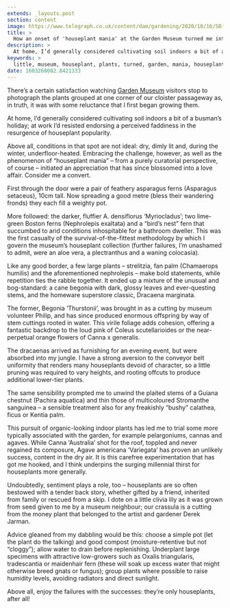 ```yaml
--- 
extends: _layouts.post 
section: content 
image: https://www.telegraph.co.uk/content/dam/gardening/2020/10/16/SD-first-person-HR_1_trans_NvBQzQNjv4Bqek9vKm18v_rkIPH9w2GMNvJhx-NoQh9kk8bkhufqcBc.jpg?impolicy=logo-overlay 
title: > 
  How an onset of 'houseplant mania' at the Garden Museum turned me into a convert 
description: > 
  At home, I’d generally considered cultivating soil indoors a bit of a busman’s holiday; at work I’d resisted endorsing a perceived faddiness in the resurgence of houseplant popularity.Above all, conditions in that spot are not ideal: dry, dimly lit and, during the winter, underfloor-heated.Embracing the challenge, however, as well as the phenomenon of “houseplant mania” – from a purely curatorial perspective, of course – initiated an appreciation that has since blossomed into a love affair.This pursuit of organic-looking indoor plants has led me to trial some more typically associated with the garden, for example pelargoniums, cannas and agaves.It is this carefree experimentation that has got me hooked, and I think underpins the surging millennial thirst for houseplants more generally. 
keywords: > 
  little, museum, houseplant, plants, turned, garden, mania, houseplants, water, good, stems, plant, nephrolepis, convert, onset 
date: 1603268082.8421333 
--- 
```

<div><p>There&#8217;s a certain satisfaction watching <a href="https://gardenmuseum.org.uk/">Garden Museum</a> visitors stop to photograph the plants grouped at one corner of our cloister passageway as, in truth, it was with some reluctance that I first began growing them.</p>
<p>At home, I&#8217;d generally considered cultivating soil indoors a bit of a busman&#8217;s holiday; at work I&#8217;d resisted endorsing a perceived faddiness in the resurgence of houseplant popularity.</p>
<p>Above all, conditions in that spot are not ideal: dry, dimly lit and, during the winter, underfloor-heated. Embracing the challenge, however, as well as the phenomenon of &#8220;houseplant mania&#8221; &#8211; from a purely curatorial perspective, of course &#8211; initiated an appreciation that has since blossomed into a love affair. Consider me a convert.</p>
<p>First through the door were a pair of feathery asparagus ferns (Asparagus setaceus), 10cm tall. Now spreading a good metre (bless their wandering fronds) they each fill a weighty pot.</p>
<p>More followed: the darker, fluffier A. densiflorus &#8216;Myriocladus&#8217;; two lime-green Boston ferns (Nephrolepis exaltata) and a &#8220;bird&#8217;s nest&#8221; fern that succumbed to arid conditions inhospitable for a bathroom dweller. This was the first casualty of the survival-of-the-fittest methodology by which I govern the museum&#8217;s houseplant collection (further failures, I&#8217;m unashamed to admit, were an aloe vera, a plectranthus and a waning colocasia).</p>
<p>Like any good border, a few large plants &#8211; strelitzia, fan palm (Chamaerops humilis) and the aforementioned nephrolepis &#8211; make bold statements, while repetition ties the rabble together. It ended up a mixture of the unusual and bog-standard: a cane begonia with dark, glossy leaves and ever-questing stems, and the homeware superstore classic, Dracaena marginata.</p>
<p>The former, Begonia &#8216;Thurstonii&#8217;, was brought in as a cutting by museum volunteer Philip, and has since produced enormous offspring by way of stem cuttings rooted in water. This virile foliage adds cohesion, offering a fantastic backdrop to the loud pink of Coleus scutellarioides or the near-perpetual orange flowers of Canna x generalis.</p>
<p>The dracaenas arrived as furnishing for an evening event, but were absorbed into my jungle. I have a strong aversion to the conveyor belt uniformity that renders many houseplants devoid of character, so a little pruning was required to vary heights, and rooting offcuts to produce additional lower-tier plants.</p>
<p>The same sensibility prompted me to unwind the plaited stems of a Guiana chestnut (Pachira aquatica) and thin those of multicoloured Stromanthe sanguinea &#8211; a sensible treatment also for any freakishly &#8220;bushy&#8221; calathea, ficus or Kentia palm.</p>
<p>This pursuit of organic-looking indoor plants has led me to trial some more typically associated with the garden, for example pelargoniums, cannas and agaves. While Canna &#8216;Australia&#8217; shot for the roof, toppled and never regained its composure, Agave americana &#8216;Variegata&#8217; has proven an unlikely success, content in the dry air. It is this carefree experimentation that has got me hooked, and I think underpins the surging millennial thirst for houseplants more generally.</p>
<p>Undoubtedly, sentiment plays a role, too &#8211; houseplants are so often bestowed with a tender back story, whether gifted by a friend, inherited from family or rescued from a skip. I dote on a little clivia lily as it was grown from seed given to me by a museum neighbour; our crassula is a cutting from the money plant that belonged to the artist and gardener Derek Jarman.</p>
<p>Advice gleaned from my dabbling would be this: choose a simple pot (let the plant do the talking) and good compost (moisture-retentive but not &#8220;cloggy&#8221;); allow water to drain before replenishing. Underplant large specimens with attractive low-growers such as Oxalis triangularis, tradescantia or maidenhair fern (these will soak up excess water that might otherwise breed gnats or fungus); group plants where possible to raise humidity levels, avoiding radiators and direct sunlight.</p>
<p>Above all, enjoy the failures with the successes: they&#8217;re only houseplants, after all!</p>
</div>
